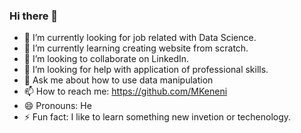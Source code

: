 ### Hi there 👋
- 🔭 I’m currently looking for job related with Data Science.
- 🌱 I’m currently learning creating website from scratch.
- 👯 I’m looking to collaborate on LinkedIn. 
- 🤔 I’m looking for help with application of professional skills.
- 💬 Ask me about how to use data manipulation 
- 📫 How to reach me: https://github.com/MKeneni
- 😄 Pronouns: He
- ⚡ Fun fact: I like to learn something new invetion or techenology. 
